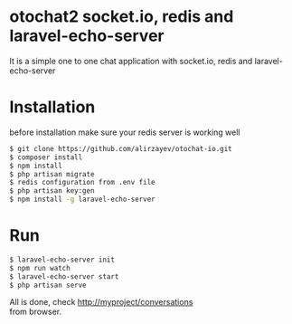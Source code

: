 # otochat2 socket.io, redis and laravel-echo-server
It is a simple one to one chat application with socket.io, redis and laravel-echo-server

# Installation
before installation make sure your redis server is working well
```bash
$ git clone https://github.com/alirzayev/otochat-io.git
$ composer install
$ npm install
$ php artisan migrate
$ redis configuration from .env file
$ php artisan key:gen
$ npm install -g laravel-echo-server 
```
# Run

```bash
$ laravel-echo-server init 
$ npm run watch
$ laravel-echo-server start
$ php artisan serve
```
All is done, check  <http://myproject/conversations>  
from browser.
